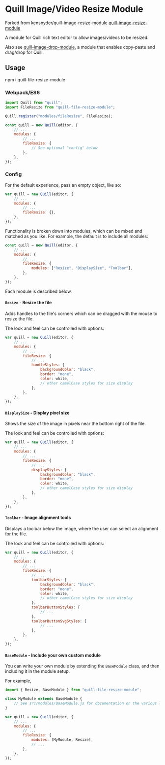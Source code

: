 # Quill Image/Video Resize Module

Forked from kensnyder/quill-image-resize-module [quill-image-resize-module](https://github.com/kensnyder/quill-image-resize-module)

A module for Quill rich text editor to allow images/videos to be resized.

Also see [quill-image-drop-module](https://github.com/kensnyder/quill-image-drop-module),
a module that enables copy-paste and drag/drop for Quill.

## Usage

npm i quill-file-resize-module

### Webpack/ES6

```javascript
import Quill from "quill";
import FileResize from "quill-file-resize-module";

Quill.register("modules/fileResize", FileResize);

const quill = new Quill(editor, {
	// ...
	modules: {
		// ...
		fileResize: {
			// See optional "config" below
		},
	},
});
```

### Config

For the default experience, pass an empty object, like so:

```javascript
var quill = new Quill(editor, {
	// ...
	modules: {
		// ...
		fileResize: {},
	},
});
```

Functionality is broken down into modules, which can be mixed and matched as you like. For example,
the default is to include all modules:

```javascript
const quill = new Quill(editor, {
	// ...
	modules: {
		// ...
		fileResize: {
			modules: ["Resize", "DisplaySize", "Toolbar"],
		},
	},
});
```

Each module is described below.

#### `Resize` - Resize the file

Adds handles to the file's corners which can be dragged with the mouse to resize the file.

The look and feel can be controlled with options:

```javascript
var quill = new Quill(editor, {
	// ...
	modules: {
		// ...
		fileResize: {
			// ...
			handleStyles: {
				backgroundColor: "black",
				border: "none",
				color: white,
				// other camelCase styles for size display
			},
		},
	},
});
```

#### `DisplaySize` - Display pixel size

Shows the size of the image in pixels near the bottom right of the file.

The look and feel can be controlled with options:

```javascript
var quill = new Quill(editor, {
	// ...
	modules: {
		// ...
		fileResize: {
			// ...
			displayStyles: {
				backgroundColor: "black",
				border: "none",
				color: white,
				// other camelCase styles for size display
			},
		},
	},
});
```

#### `Toolbar` - Image alignment tools

Displays a toolbar below the image, where the user can select an alignment for the file.

The look and feel can be controlled with options:

```javascript
var quill = new Quill(editor, {
	// ...
	modules: {
		// ...
		fileResize: {
			// ...
			toolbarStyles: {
				backgroundColor: "black",
				border: "none",
				color: white,
				// other camelCase styles for size display
			},
			toolbarButtonStyles: {
				// ...
			},
			toolbarButtonSvgStyles: {
				// ...
			},
		},
	},
});
```

#### `BaseModule` - Include your own custom module

You can write your own module by extending the `BaseModule` class, and then including it in
the module setup.

For example,

```javascript
import { Resize, BaseModule } from "quill-file-resize-module";

class MyModule extends BaseModule {
	// See src/modules/BaseModule.js for documentation on the various lifecycle callbacks
}

var quill = new Quill(editor, {
	// ...
	modules: {
		// ...
		fileResize: {
			modules: [MyModule, Resize],
			// ...
		},
	},
});
```
